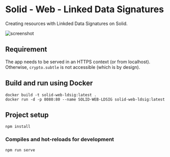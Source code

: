 # Solid - Web - Linked Data Signatures

Creating resources with Linkded Data Signatures on Solid. 

![screenshot](https://github.com/uvdsl/solid-web-ldsig/blob/main/img/preview.png?raw=true)

## Requirement
The app needs to be served in an HTTPS context (or from localhost). Otherwise, `crypto.subtle` is not accessible (which is by design).

## Build and run using Docker
```
docker build -t solid-web-ldsig:latest .
docker run -d -p 8080:80 --name SOLID-WEB-LDSIG solid-web-ldsig:latest
```

## Project setup
```
npm install
```

### Compiles and hot-reloads for development
```
npm run serve
```

